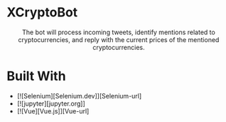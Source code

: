 
# XCryptoBot
 <p align="center">
    The bot will process incoming tweets, identify mentions related to cryptocurrencies, and reply with the current prices of the mentioned cryptocurrencies.
 </p>    

 # Built With
* [![Selenium][Selenium.dev]][Selenium-url]
* [![jupyter][jupyter.org]]
* [![Vue][Vue.js]][Vue-url]
